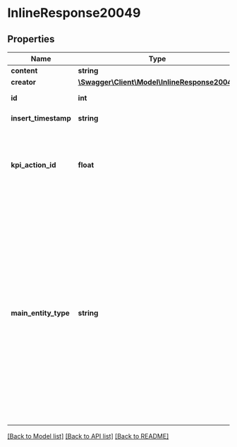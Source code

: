 # InlineResponse20049

## Properties
Name | Type | Description | Notes
------------ | ------------- | ------------- | -------------
**content** | **string** |  | [optional] 
**creator** | [**\Swagger\Client\Model\InlineResponse20041**](InlineResponse20041.md) |  | [optional] 
**id** | **int** | internal comment id | [optional] 
**insert_timestamp** | **string** | Created Date | [optional] 
**kpi_action_id** | **float** | the ID of the kpi action in Vincere. Please refer to the reference section for KPI actions. | [optional] 
**main_entity_type** | **string** | The main entity of the activity. Based on the returned value, client can send request to another method to get details of the main entity.  For example, if return value is CANDIDATE, client can get details of the candidate by calling the api to get linked candidates. | [optional] 

[[Back to Model list]](../../README.md#documentation-for-models) [[Back to API list]](../../README.md#documentation-for-api-endpoints) [[Back to README]](../../README.md)


